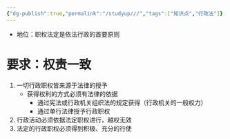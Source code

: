 ```yaml
---
{"dg-publish":true,"permalink":"/studyup///","tags":["知识点","行政法"]}
---
```


- 地位：职权法定是依法行政的首要原则
# 要求：权责一致
1. 一切行政职权皆来源于法律的授予
	- 获得权利的方式必须有法律的依据
		- 通过宪法或行政机关组织法的规定获得（行政机关的一般权力）
		- 通过单行法律授予行政职权
2. 行政活动必须依据法定职权进行，越权无效
3. 法定的行政职权必须得到积极、充分的行使